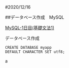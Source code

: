 #2020/12/16

##データベース作成　MySQL

[MySQL-1日目(基礎文法1)](https://joytas.net/programming/mysql/mysql01)

データベース作成

```
CREATE DATABASE myapp
DEFAULT CHARACTER SET utf8;
```

a

```

```
